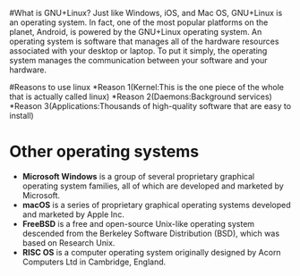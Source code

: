 #What is GNU+Linux?
Just like Windows, iOS, and Mac OS, GNU+Linux is an operating system. In fact, one of the most popular platforms on the planet, Android, is powered by the GNU+Linux operating system. An operating system is software that manages all of the hardware resources associated with your desktop or laptop. To put it simply, the operating system manages the communication between your software and your hardware.

#Reasons to use linux
*Reason 1(Kernel:This is the one piece of the whole that is actually called linux)
*Reason 2(Daemons:Background services)
*Reason 3(Applications:Thousands of high-quality software that are easy to install)
# Other operating systems
* **Microsoft Windows** is a group of several proprietary graphical operating system families, all of which are developed and marketed by Microsoft. 
* **macOS** is a series of proprietary graphical operating systems developed and marketed by Apple Inc. 
* **FreeBSD** is a free and open-source Unix-like operating system descended from the Berkeley Software Distribution (BSD), which was based on Research Unix.
* **RISC OS** is a computer operating system originally designed by Acorn Computers Ltd in Cambridge, England. 
